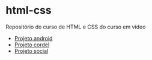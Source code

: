 # html-css
 Repositório do curso de HTML e CSS do curso em vídeo

- <a href="https://danielribeiro2557.github.io/projeto-android/">Projeto android</a> <br>
- <a href="https://danielribeiro2557.github.io/projeto-cordel/">Projeto cordel</a> <br>
- <a href="https://danielribeiro2557.github.io/projeto-social/">Projeto social</a>
